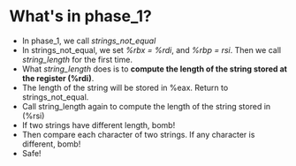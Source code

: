 # What's in phase_1?

- In phase_1, we call *strings_not_equal*
- In strings_not_equal, we set *%rbx = %rdi*, and *%rbp = rsi*. Then we call *string_length* for the first time.
- What *string_length* does is to **compute the length of the string stored at the register (%rdi)**.
- The length of the string will be stored in %eax. Return to strings_not_equal.
- Call string_length again to compute the length of the string stored in (%rsi)
- If two strings have different length, bomb!
- Then compare each character of two strings. If any character is different, bomb!
- Safe!

